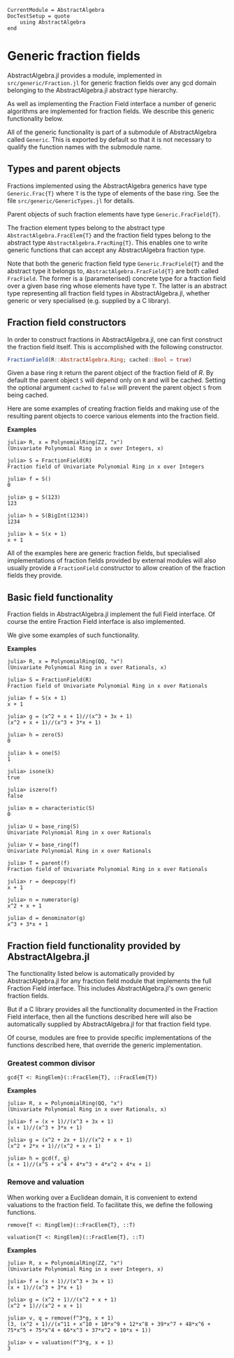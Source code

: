 ```@meta
CurrentModule = AbstractAlgebra
DocTestSetup = quote
    using AbstractAlgebra
end
```

# Generic fraction fields

AbstractAlgebra.jl provides a module, implemented in `src/generic/Fraction.jl` for
generic fraction fields over any gcd domain belonging to the AbstractAlgebra.jl
abstract type hierarchy.

As well as implementing the Fraction Field interface a number of generic algorithms are
implemented for fraction fields. We describe this generic functionality below.

All of the generic functionality is part of a submodule of AbstractAlgebra called
`Generic`. This is exported by default so that it is not necessary to qualify the
function names with the submodule name.

## Types and parent objects

Fractions implemented using the AbstractAlgebra generics have type `Generic.Frac{T}`
where `T` is the type of elements of the base ring. See the file
`src/generic/GenericTypes.jl` for details.

Parent objects of such fraction elements have type `Generic.FracField{T}`.

The fraction element types belong to the abstract type `AbstractAlgebra.FracElem{T}`
and the fraction field types belong to the abstract type `AbstractAlgebra.FracRing{T}`.
This enables one to write generic functions that can accept any AbstractAlgebra
fraction type.

Note that both the generic fraction field type `Generic.FracField{T}` and the abstract
type it belongs to, `AbstractAlgebra.FracField{T}` are both called `FracField`. The 
former is a (parameterised) concrete type for a fraction field over a given base ring
whose elements have type `T`. The latter is an abstract type representing all
fraction field types in AbstractAlgebra.jl, whether generic or very specialised (e.g.
supplied by a C library).

## Fraction field constructors

In order to construct fractions in AbstractAlgebra.jl, one can first construct the
fraction field itself. This is accomplished with the following constructor.

```julia
FractionField(R::AbstractAlgebra.Ring; cached::Bool = true)
```

Given a base ring `R` return the parent object of the fraction field of $R$. By default
the parent object `S` will depend only on `R` and will be cached. Setting the optional
argument `cached` to `false` will prevent the parent object `S` from being cached.

Here are some examples of creating fraction fields and making use of the
resulting parent objects to coerce various elements into the fraction field.

**Examples**

```jldoctest
julia> R, x = PolynomialRing(ZZ, "x")
(Univariate Polynomial Ring in x over Integers, x)

julia> S = FractionField(R)
Fraction field of Univariate Polynomial Ring in x over Integers

julia> f = S()
0

julia> g = S(123)
123

julia> h = S(BigInt(1234))
1234

julia> k = S(x + 1)
x + 1

```

All of the examples here are generic fraction fields, but specialised implementations
of fraction fields provided by external modules will also usually provide a
`FractionField` constructor to allow creation of the fraction fields they provide.

## Basic field functionality

Fraction fields in AbstractAlgebra.jl implement the full Field interface. Of course
the entire Fraction Field interface is also implemented.

We give some examples of such functionality.

**Examples**

```jldoctest
julia> R, x = PolynomialRing(QQ, "x")
(Univariate Polynomial Ring in x over Rationals, x)

julia> S = FractionField(R)
Fraction field of Univariate Polynomial Ring in x over Rationals

julia> f = S(x + 1)
x + 1

julia> g = (x^2 + x + 1)//(x^3 + 3x + 1)
(x^2 + x + 1)//(x^3 + 3*x + 1)

julia> h = zero(S)
0

julia> k = one(S)
1

julia> isone(k)
true

julia> iszero(f)
false

julia> m = characteristic(S)
0

julia> U = base_ring(S)
Univariate Polynomial Ring in x over Rationals

julia> V = base_ring(f)
Univariate Polynomial Ring in x over Rationals

julia> T = parent(f)
Fraction field of Univariate Polynomial Ring in x over Rationals

julia> r = deepcopy(f)
x + 1

julia> n = numerator(g)
x^2 + x + 1

julia> d = denominator(g)
x^3 + 3*x + 1

```

## Fraction field functionality provided by AbstractAlgebra.jl

The functionality listed below is automatically provided by AbstractAlgebra.jl for
any fraction field module that implements the full Fraction Field interface.
This includes AbstractAlgebra.jl's own generic fraction fields.

But if a C library provides all the functionality documented in the Fraction Field
interface, then all the functions described here will also be automatically supplied by
AbstractAlgebra.jl for that fraction field type.

Of course, modules are free to provide specific implementations of the functions
described here, that override the generic implementation.

### Greatest common divisor

```@docs
gcd{T <: RingElem}(::FracElem{T}, ::FracElem{T})
```

**Examples**

```jldoctest
julia> R, x = PolynomialRing(QQ, "x")
(Univariate Polynomial Ring in x over Rationals, x)

julia> f = (x + 1)//(x^3 + 3x + 1)
(x + 1)//(x^3 + 3*x + 1)

julia> g = (x^2 + 2x + 1)//(x^2 + x + 1)
(x^2 + 2*x + 1)//(x^2 + x + 1)

julia> h = gcd(f, g)
(x + 1)//(x^5 + x^4 + 4*x^3 + 4*x^2 + 4*x + 1)

```

### Remove and valuation

When working over a Euclidean domain, it is convenient to extend valuations to the
fraction field. To facilitate this, we define the following functions.

```@docs
remove{T <: RingElem}(::FracElem{T}, ::T)
```

```@docs
valuation{T <: RingElem}(::FracElem{T}, ::T)
```

**Examples**

```jldoctest
julia> R, x = PolynomialRing(ZZ, "x")
(Univariate Polynomial Ring in x over Integers, x)

julia> f = (x + 1)//(x^3 + 3x + 1)
(x + 1)//(x^3 + 3*x + 1)

julia> g = (x^2 + 1)//(x^2 + x + 1)
(x^2 + 1)//(x^2 + x + 1)

julia> v, q = remove(f^3*g, x + 1)
(3, (x^2 + 1)//(x^11 + x^10 + 10*x^9 + 12*x^8 + 39*x^7 + 48*x^6 + 75*x^5 + 75*x^4 + 66*x^3 + 37*x^2 + 10*x + 1))

julia> v = valuation(f^3*g, x + 1)
3

```

